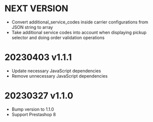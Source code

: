NEXT VERSION
========
* Convert additional_service_codes inside carrier configurations from JSON string to array
* Take additional service codes into account when displaying pickup selector and doing order validation operations

20230403 v1.1.1
========
* Update necessary JavaScript dependencies
* Remove unnecessary JavaScript dependencies

20230327 v1.1.0
========
* Bump version to 1.1.0
* Support Prestashop 8
